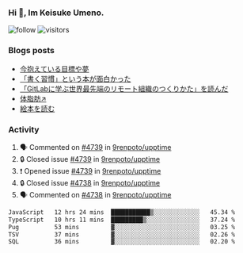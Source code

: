### Hi 👋, Im Keisuke Umeno.

<!--
**9renpoto/9renpoto** is a ✨ _special_ ✨ repository because its `README.md` (this file) appears on your GitHub profile.

Here are some ideas to get you started:

- 🔭 I’m currently working on ...
- 🌱 I’m currently learning ...
- 👯 I’m looking to collaborate on ...
- 🤔 I’m looking for help with ...
- 💬 Ask me about ...
- 📫 How to reach me: ...
- 😄 Pronouns: ...
- ⚡ Fun fact: ...
-->

![follow](https://img.shields.io/github/followers/9renpoto?label=Follow&style=social)
![visitors](https://komarev.com/ghpvc/?username=9renpoto&label=Profile%20views&color=0e75b6&style=flat)

### Blogs posts

<!-- BLOG-POST-LIST:START -->
- [今抱えている目標や夢](https://9renpoto.win/entry/2024/12/02/objective)
- [「書く習慣」という本が面白かった](https://9renpoto.win/entry/2024/11/11/leave_a_feeling_sad)
- [「GitLabに学ぶ世界最先端のリモート組織のつくりかた」を読んだ](https://9renpoto.win/entry/2024/09/10/remote_organization)
- [体脂肪↗](https://9renpoto.win/entry/2024/08/12/gaining_fat)
- [絵本を読む](https://9renpoto.win/entry/2024/07/26/picture_book)
<!-- BLOG-POST-LIST:END -->

### Activity

<!--START_SECTION:activity-->
1. 🗣 Commented on [#4739](https://github.com/9renpoto/upptime/issues/4739#issuecomment-2542099860) in [9renpoto/upptime](https://github.com/9renpoto/upptime)
2. 🔒 Closed issue [#4739](https://github.com/9renpoto/upptime/issues/4739) in [9renpoto/upptime](https://github.com/9renpoto/upptime)
3. ❗ Opened issue [#4739](https://github.com/9renpoto/upptime/issues/4739) in [9renpoto/upptime](https://github.com/9renpoto/upptime)
4. 🔒 Closed issue [#4738](https://github.com/9renpoto/upptime/issues/4738) in [9renpoto/upptime](https://github.com/9renpoto/upptime)
5. 🗣 Commented on [#4738](https://github.com/9renpoto/upptime/issues/4738#issuecomment-2540856009) in [9renpoto/upptime](https://github.com/9renpoto/upptime)
<!--END_SECTION:activity-->

<!--START_SECTION:waka-->

```txt
JavaScript   12 hrs 24 mins  ███████████▒░░░░░░░░░░░░░   45.34 %
TypeScript   10 hrs 11 mins  █████████▒░░░░░░░░░░░░░░░   37.24 %
Pug          53 mins         ▓░░░░░░░░░░░░░░░░░░░░░░░░   03.25 %
TSV          37 mins         ▓░░░░░░░░░░░░░░░░░░░░░░░░   02.26 %
SQL          36 mins         ▓░░░░░░░░░░░░░░░░░░░░░░░░   02.20 %
```

<!--END_SECTION:waka-->
